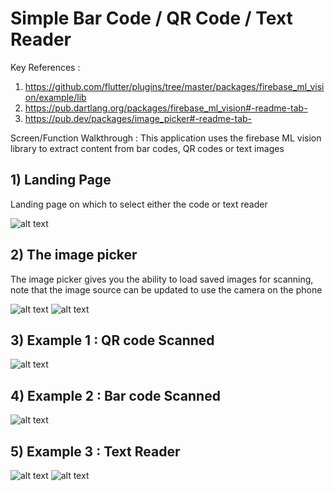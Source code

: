 # Simple Bar Code / QR Code / Text Reader

Key References :
  1) https://github.com/flutter/plugins/tree/master/packages/firebase_ml_vision/example/lib
  2) https://pub.dartlang.org/packages/firebase_ml_vision#-readme-tab-
  3) https://pub.dev/packages/image_picker#-readme-tab-
  
Screen/Function Walkthrough : This application uses the firebase ML vision library to extract content from bar codes, QR codes or text images

## 1) Landing Page

Landing page on which to select either the code or text reader

![alt text](https://github.com/mltfree/personalProjects/blob/master/mobileAppDev/qr-bar-code-reader/images/1%20-%20Landing.JPG)



## 2)  The image picker

The image picker gives you the ability to load saved images for scanning, note that the image source can be updated 
to use the camera on the phone

![alt text](https://github.com/mltfree/personalProjects/blob/master/mobileAppDev/qr-bar-code-reader/images/2%20-%20QR%20Selector.JPG)
![alt text](https://github.com/mltfree/personalProjects/blob/master/mobileAppDev/qr-bar-code-reader/images/3%20-%20Image%20Selector.JPG)


## 3) Example 1 : QR code Scanned

![alt text](https://github.com/mltfree/personalProjects/blob/master/mobileAppDev/qr-bar-code-reader/images/4%20-%20Decoded%20QR.JPG)


## 4) Example 2 : Bar code Scanned

![alt text](https://github.com/mltfree/personalProjects/blob/master/mobileAppDev/qr-bar-code-reader/images/5%20-%20Decoded%20Bar.JPG)

## 5) Example 3 :  Text Reader

![alt text](https://github.com/mltfree/personalProjects/blob/master/mobileAppDev/qr-bar-code-reader/images/6%20-%20Decoded%20Text.JPG)
![alt text](https://github.com/mltfree/personalProjects/blob/master/mobileAppDev/qr-bar-code-reader/images/Wiki%20Text.JPG)











